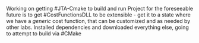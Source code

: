 Working on getting #JTA-Cmake to build and run
Project for the foreseeable future is to get #CostFunctionsDLL to be extensible - get it to a state where we have a *generic* cost function, that can be customized and as needed by other labs.
Installed dependencies and downloaded everything else, going to attempt to build via #CMake